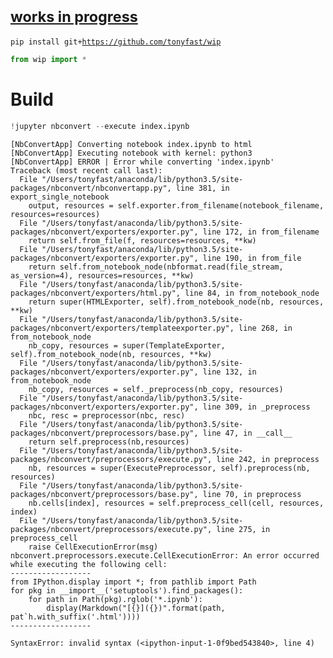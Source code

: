 
# [<small>works in progress</small>](https://tonyfast.github.io/wip)

<code>pip install git+<a href="https://github.com/tonyfast/wip">https://github.com/tonyfast/wip </a></code>


```python
from wip import *
```

# Build


```python
!jupyter nbconvert --execute index.ipynb
```

    [NbConvertApp] Converting notebook index.ipynb to html
    [NbConvertApp] Executing notebook with kernel: python3
    [NbConvertApp] ERROR | Error while converting 'index.ipynb'
    Traceback (most recent call last):
      File "/Users/tonyfast/anaconda/lib/python3.5/site-packages/nbconvert/nbconvertapp.py", line 381, in export_single_notebook
        output, resources = self.exporter.from_filename(notebook_filename, resources=resources)
      File "/Users/tonyfast/anaconda/lib/python3.5/site-packages/nbconvert/exporters/exporter.py", line 172, in from_filename
        return self.from_file(f, resources=resources, **kw)
      File "/Users/tonyfast/anaconda/lib/python3.5/site-packages/nbconvert/exporters/exporter.py", line 190, in from_file
        return self.from_notebook_node(nbformat.read(file_stream, as_version=4), resources=resources, **kw)
      File "/Users/tonyfast/anaconda/lib/python3.5/site-packages/nbconvert/exporters/html.py", line 84, in from_notebook_node
        return super(HTMLExporter, self).from_notebook_node(nb, resources, **kw)
      File "/Users/tonyfast/anaconda/lib/python3.5/site-packages/nbconvert/exporters/templateexporter.py", line 268, in from_notebook_node
        nb_copy, resources = super(TemplateExporter, self).from_notebook_node(nb, resources, **kw)
      File "/Users/tonyfast/anaconda/lib/python3.5/site-packages/nbconvert/exporters/exporter.py", line 132, in from_notebook_node
        nb_copy, resources = self._preprocess(nb_copy, resources)
      File "/Users/tonyfast/anaconda/lib/python3.5/site-packages/nbconvert/exporters/exporter.py", line 309, in _preprocess
        nbc, resc = preprocessor(nbc, resc)
      File "/Users/tonyfast/anaconda/lib/python3.5/site-packages/nbconvert/preprocessors/base.py", line 47, in __call__
        return self.preprocess(nb,resources)
      File "/Users/tonyfast/anaconda/lib/python3.5/site-packages/nbconvert/preprocessors/execute.py", line 242, in preprocess
        nb, resources = super(ExecutePreprocessor, self).preprocess(nb, resources)
      File "/Users/tonyfast/anaconda/lib/python3.5/site-packages/nbconvert/preprocessors/base.py", line 70, in preprocess
        nb.cells[index], resources = self.preprocess_cell(cell, resources, index)
      File "/Users/tonyfast/anaconda/lib/python3.5/site-packages/nbconvert/preprocessors/execute.py", line 275, in preprocess_cell
        raise CellExecutionError(msg)
    nbconvert.preprocessors.execute.CellExecutionError: An error occurred while executing the following cell:
    ------------------
    from IPython.display import *; from pathlib import Path
    for pkg in __import__('setuptools').find_packages():
        for path in Path(pkg).rglob('*.ipynb'): 
            display(Markdown("[{}]({})".format(path, pat`h.with_suffix('.html'))))
    ------------------
    
    SyntaxError: invalid syntax (<ipython-input-1-0f9bed543840>, line 4)
    


